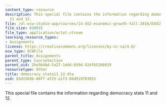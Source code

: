 ```yaml
---
content_type: resource
description: This special file contains the information regarding democracy stata
  11 and 12.
file: /ol-ocw-studio-app/courses/14-452-economic-growth-fall-2016/83d15b9b60ffaf25a1f304d919703953_democracy_stata11_12.dta
file_size: 618915
file_type: application/octet-stream
learning_resource_types:
- Assignments
license: https://creativecommons.org/licenses/by-nc-sa/4.0/
ocw_type: OCWFile
parent_title: Assignments
parent_type: CourseSection
parent_uid: 2be5646d-5a27-1ddd-b59d-524f65260839
resourcetype: Other
title: democracy_stata11_12.dta
uid: 83d15b9b-60ff-af25-a1f3-04d919703953
---
```

This special file contains the information regarding democracy stata 11 and 12.